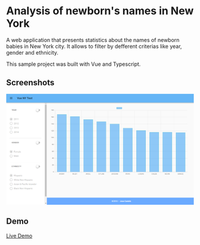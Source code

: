 
# Analysis of newborn's names in New York

A web application that presents statistics about the names of newborn babies in New York city. It allows to filter by defferent criterias like year, gender and ethnicity.

This sample project was built with Vue and Typescript.


## Screenshots

![App Screenshot](nyc-newborn-analysis.png)


## Demo

[Live Demo](https://jccb15.gitlab.io/vue-nyc-test)
